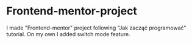 # Frontend-mentor-project
I made "Frontend-mentor" project following "Jak zacząć programować" tutorial. On my own I added switch mode feature.
